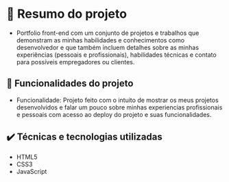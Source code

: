 <h1> 📁 Resumo do projeto</h1>

- Portfolio front-end com um conjunto de projetos e trabalhos que demonstram as minhas habilidades e conhecimentos como desenvolvedor e que também incluem detalhes sobre as minhas experiências (pessoais e profissionais), habilidades técnicas e contato para possíveis empregadores ou clientes.

🔨 Funcionalidades do projeto
---
- Funcionalidade: Projeto feito com o intuito de mostrar os meus projetos desenvolvidos e falar um pouco sobre minhas experiencias profissionais e pessoais com acesso ao deploy do projeto e suas funcionalidades. 


✔️ Técnicas e tecnologias utilizadas
---
- HTML5
- CSS3
- JavaScript
